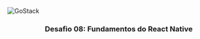 
<img alt="GoStack" src="[https://storage.googleapis.com/golden-wind/bootcamp-gostack/header-desafios.png](https://storage.googleapis.com/golden-wind/bootcamp-gostack/header-desafios.png)" />

<h3 align="center">
Desafio 08: Fundamentos do React Native
</h3>
